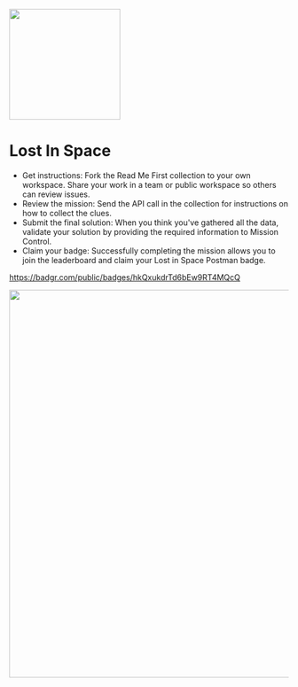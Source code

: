 <img src="https://user-images.githubusercontent.com/86320001/152981754-075ef79a-1a80-4ae6-81bd-b5d3864944f8.png"
width="200"
height="200" />
# Lost In Space
- Get instructions: Fork the Read Me First collection to your own workspace. Share your work in a team or public workspace so others can review issues.
- Review the mission: Send the API call in the collection for instructions on how to collect the clues.
- Submit the final solution: When you think you've gathered all the data, validate your solution by providing the required information to Mission Control.
- Claim your badge: Successfully completing the mission allows you to join the leaderboard and claim your Lost in Space Postman badge.

https://badgr.com/public/badges/hkQxukdrTd6bEw9RT4MQcQ

<img src="https://user-images.githubusercontent.com/86320001/153731344-ea5bcaae-464f-4a76-94fb-416d5c5651bb.PNG"
width="950"
height="700" />
